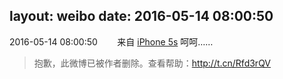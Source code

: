 layout: weibo
date: 2016-05-14 08:00:50
---
2016-05-14 08:00:50  &nbsp;&nbsp;&nbsp;&nbsp;&nbsp;&nbsp; 来自 <a href="sinaweibo://customweibosource" rel="nofollow">iPhone 5s</a>
呵呵……
>  抱歉，此微博已被作者删除。查看帮助：http://t.cn/Rfd3rQV
